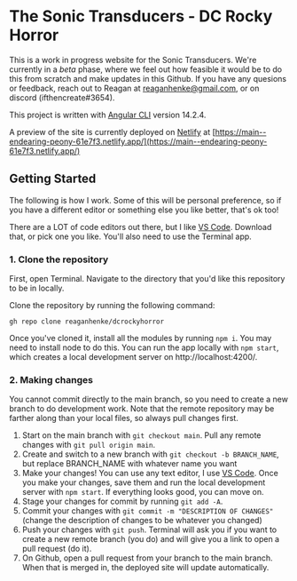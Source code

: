 # The Sonic Transducers - DC Rocky Horror

This is a work in progress website for the Sonic Transducers. We're currently in a _beta_ phase, where we feel out how feasible it would be to do this from scratch and make updates in this Github. If you have any quesions or feedback, reach out to Reagan at reaganhenke@gmail.com, or on discord (ifthencreate#3654).

This project is written with [Angular CLI](https://github.com/angular/angular-cli) version 14.2.4.

A preview of the site is currently deployed on [Netlify](https://www.netlify.com/) at [https://main--endearing-peony-61e7f3.netlify.app/](https://main--endearing-peony-61e7f3.netlify.app/)

## Getting Started

The following is how I work. Some of this will be personal preference, so if you have a different editor or something else you like better, that's ok too!

There are a LOT of code editors out there, but I like [VS Code](https://code.visualstudio.com/). Download that, or pick one you like. You'll also need to use the Terminal app.

### 1. Clone the repository

First, open Terminal. Navigate to the directory that you'd like this repository to be in locally.

Clone the repository by running the following command: 
```
gh repo clone reaganhenke/dcrockyhorror
```

Once you've cloned it, install all the modules by running `npm i`. You may need to install node to do this. You can run the app locally with `npm start`, which creates a local development server on http://localhost:4200/.

### 2. Making changes

You cannot commit directly to the main branch, so you need to create a new branch to do development work. Note that the remote repository may be farther along than your local files, so always pull changes first.

1. Start on the main branch with `git checkout main`. Pull any remote changes with `git pull origin main`. 
2. Create and switch to a new branch with `git checkout -b BRANCH_NAME`, but replace BRANCH_NAME with whatever name you want
3. Make your changes! You can use any text editor, I use [VS Code](https://code.visualstudio.com/). Once you make your changes, save them and run the local development server with `npm start`. If everything looks good, you can move on. 
4. Stage your changes for commit by running `git add -A`.
5. Commit your changes with `git commit -m "DESCRIPTION OF CHANGES"`(change the description of changes to be whatever you changed)
6. Push your changes with `git push`. Terminal will ask you if you want to create a new remote branch (you do) and will give you a link to open a pull request (do it).
7. On Github, open a pull request from your branch to the main branch. When that is merged in, the deployed site will update automatically. 


